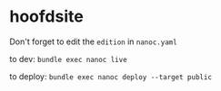 # hoofdsite

Don't forget to edit the `edition` in `nanoc.yaml`

to dev:
`bundle exec nanoc live`

to deploy:
`bundle exec nanoc deploy --target public`
